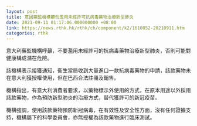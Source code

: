 ```yaml
---
layout: post
title: 意國藥監機構籲勿濫用未經許可抗病毒藥物治療新型肺炎
date: 2021-09-11 01:17:06.000000000 +08:00
link: https://news.rthk.hk/rthk/ch/component/k2/1610052-20210911.htm
categories: rthk
---
```


意大利藥監機構呼籲，不要濫用未經許可的抗病毒藥物治療新型肺炎，否則可能對健康構成潛在危險。

該機構表示接獲通知，衛生當局收到大量進口一款抗病毒藥物的申請，該款藥物未在意大利獲授權使用，但在巴西合法註冊及銷售。

機構指出，有意大利消費者要求，以藥物標示外使用的方式，在原本用途以外採用該款藥物，作為預防新型肺炎的治療方式，替代獲許可的新冠疫苗。

機構強調，使用該款藥物預防新冠病毒，在有效性及安全性方面，沒有任何證據支持，機構屬下的科學委員會，亦無授權為該款藥物進行臨床測試。
